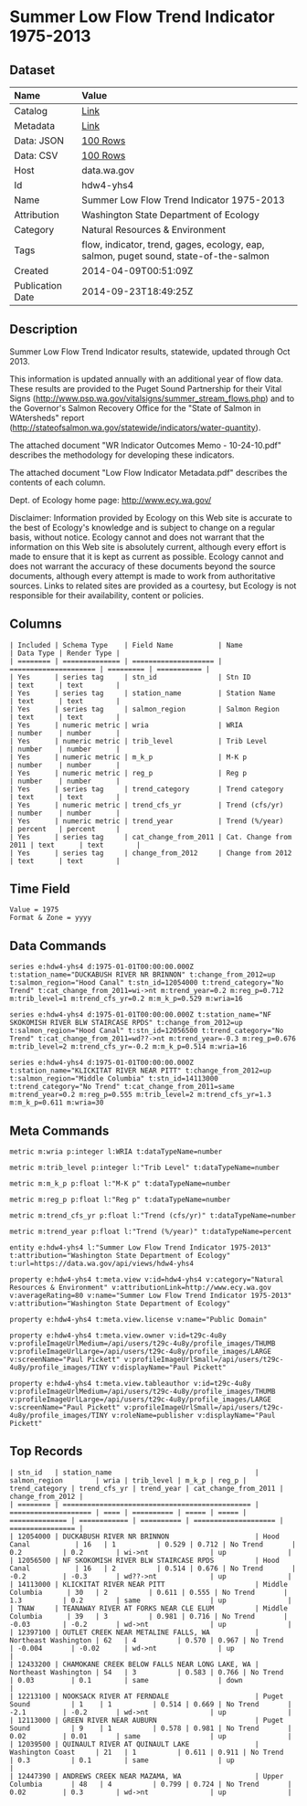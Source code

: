 # Summer Low Flow Trend Indicator 1975-2013

## Dataset

| Name | Value |
| :--- | :---- |
| Catalog | [Link](https://catalog.data.gov/dataset/summer-low-flow-trend-indicator-1975-2013-b0aa0) |
| Metadata | [Link](https://data.wa.gov/api/views/hdw4-yhs4) |
| Data: JSON | [100 Rows](https://data.wa.gov/api/views/hdw4-yhs4/rows.json?max_rows=100) |
| Data: CSV | [100 Rows](https://data.wa.gov/api/views/hdw4-yhs4/rows.csv?max_rows=100) |
| Host | data.wa.gov |
| Id | hdw4-yhs4 |
| Name | Summer Low Flow Trend Indicator 1975-2013 |
| Attribution | Washington State Department of Ecology |
| Category | Natural Resources & Environment |
| Tags | flow, indicator, trend, gages, ecology, eap, salmon, puget sound, state-of-the-salmon |
| Created | 2014-04-09T00:51:09Z |
| Publication Date | 2014-09-23T18:49:25Z |

## Description

Summer Low Flow Trend Indicator results, statewide, updated through Oct 2013. 

This information is updated annually with an additional year of flow data. These results are provided to the Puget Sound Partnership for their Vital Signs (http://www.psp.wa.gov/vitalsigns/summer_stream_flows.php) and to the Governor's Salmon Recovery Office for the "State of Salmon in WAtersheds" report (http://stateofsalmon.wa.gov/statewide/indicators/water-quantity). 

The attached document "WR Indicator Outcomes Memo - 10-24-10.pdf" describes the methodology for developing these indicators. 

The attached document "Low Flow Indicator Metadata.pdf" describes the contents of each column. 

Dept. of Ecology home page: http://www.ecy.wa.gov/ 

Disclaimer: 
Information provided by Ecology on this Web site is accurate to the best of Ecology's knowledge and is subject to change on a regular basis, without notice. Ecology cannot and does not warrant that the information on this Web site is absolutely current, although every effort is made to ensure that it is kept as current as possible. Ecology cannot and does not warrant the accuracy of these documents beyond the source documents, although every attempt is made to work from authoritative sources. Links to related sites are provided as a courtesy, but Ecology is not responsible for their availability, content or policies.

## Columns

```ls
| Included | Schema Type    | Field Name           | Name                  | Data Type | Render Type |
| ======== | ============== | ==================== | ===================== | ========= | =========== |
| Yes      | series tag     | stn_id               | Stn ID                | text      | text        |
| Yes      | series tag     | station_name         | Station Name          | text      | text        |
| Yes      | series tag     | salmon_region        | Salmon Region         | text      | text        |
| Yes      | numeric metric | wria                 | WRIA                  | number    | number      |
| Yes      | numeric metric | trib_level           | Trib Level            | number    | number      |
| Yes      | numeric metric | m_k_p                | M-K p                 | number    | number      |
| Yes      | numeric metric | reg_p                | Reg p                 | number    | number      |
| Yes      | series tag     | trend_category       | Trend category        | text      | text        |
| Yes      | numeric metric | trend_cfs_yr         | Trend (cfs/yr)        | number    | number      |
| Yes      | numeric metric | trend_year           | Trend (%/year)        | percent   | percent     |
| Yes      | series tag     | cat_change_from_2011 | Cat. Change from 2011 | text      | text        |
| Yes      | series tag     | change_from_2012     | Change from 2012      | text      | text        |
```

## Time Field

```ls
Value = 1975
Format & Zone = yyyy
```

## Data Commands

```ls
series e:hdw4-yhs4 d:1975-01-01T00:00:00.000Z t:station_name="DUCKABUSH RIVER NR BRINNON" t:change_from_2012=up t:salmon_region="Hood Canal" t:stn_id=12054000 t:trend_category="No Trend" t:cat_change_from_2011=wi->nt m:trend_year=0.2 m:reg_p=0.712 m:trib_level=1 m:trend_cfs_yr=0.2 m:m_k_p=0.529 m:wria=16

series e:hdw4-yhs4 d:1975-01-01T00:00:00.000Z t:station_name="NF SKOKOMISH RIVER BLW STAIRCASE RPDS" t:change_from_2012=up t:salmon_region="Hood Canal" t:stn_id=12056500 t:trend_category="No Trend" t:cat_change_from_2011=wd??->nt m:trend_year=-0.3 m:reg_p=0.676 m:trib_level=2 m:trend_cfs_yr=-0.2 m:m_k_p=0.514 m:wria=16

series e:hdw4-yhs4 d:1975-01-01T00:00:00.000Z t:station_name="KLICKITAT RIVER NEAR PITT" t:change_from_2012=up t:salmon_region="Middle Columbia" t:stn_id=14113000 t:trend_category="No Trend" t:cat_change_from_2011=same m:trend_year=0.2 m:reg_p=0.555 m:trib_level=2 m:trend_cfs_yr=1.3 m:m_k_p=0.611 m:wria=30
```

## Meta Commands

```ls
metric m:wria p:integer l:WRIA t:dataTypeName=number

metric m:trib_level p:integer l:"Trib Level" t:dataTypeName=number

metric m:m_k_p p:float l:"M-K p" t:dataTypeName=number

metric m:reg_p p:float l:"Reg p" t:dataTypeName=number

metric m:trend_cfs_yr p:float l:"Trend (cfs/yr)" t:dataTypeName=number

metric m:trend_year p:float l:"Trend (%/year)" t:dataTypeName=percent

entity e:hdw4-yhs4 l:"Summer Low Flow Trend Indicator 1975-2013" t:attribution="Washington State Department of Ecology" t:url=https://data.wa.gov/api/views/hdw4-yhs4

property e:hdw4-yhs4 t:meta.view v:id=hdw4-yhs4 v:category="Natural Resources & Environment" v:attributionLink=http://www.ecy.wa.gov v:averageRating=80 v:name="Summer Low Flow Trend Indicator 1975-2013" v:attribution="Washington State Department of Ecology"

property e:hdw4-yhs4 t:meta.view.license v:name="Public Domain"

property e:hdw4-yhs4 t:meta.view.owner v:id=t29c-4u8y v:profileImageUrlMedium=/api/users/t29c-4u8y/profile_images/THUMB v:profileImageUrlLarge=/api/users/t29c-4u8y/profile_images/LARGE v:screenName="Paul Pickett" v:profileImageUrlSmall=/api/users/t29c-4u8y/profile_images/TINY v:displayName="Paul Pickett"

property e:hdw4-yhs4 t:meta.view.tableauthor v:id=t29c-4u8y v:profileImageUrlMedium=/api/users/t29c-4u8y/profile_images/THUMB v:profileImageUrlLarge=/api/users/t29c-4u8y/profile_images/LARGE v:screenName="Paul Pickett" v:profileImageUrlSmall=/api/users/t29c-4u8y/profile_images/TINY v:roleName=publisher v:displayName="Paul Pickett"
```

## Top Records

```ls
| stn_id   | station_name                                   | salmon_region        | wria | trib_level | m_k_p | reg_p | trend_category | trend_cfs_yr | trend_year | cat_change_from_2011 | change_from_2012 | 
| ======== | ============================================== | ==================== | ==== | ========== | ===== | ===== | ============== | ============ | ========== | ==================== | ================ | 
| 12054000 | DUCKABUSH RIVER NR BRINNON                     | Hood Canal           | 16   | 1          | 0.529 | 0.712 | No Trend       | 0.2          | 0.2        | wi->nt               | up               | 
| 12056500 | NF SKOKOMISH RIVER BLW STAIRCASE RPDS          | Hood Canal           | 16   | 2          | 0.514 | 0.676 | No Trend       | -0.2         | -0.3       | wd??->nt             | up               | 
| 14113000 | KLICKITAT RIVER NEAR PITT                      | Middle Columbia      | 30   | 2          | 0.611 | 0.555 | No Trend       | 1.3          | 0.2        | same                 | up               | 
| TNAW     | TEANAWAY RIVER AT FORKS NEAR CLE ELUM          | Middle Columbia      | 39   | 3          | 0.981 | 0.716 | No Trend       | -0.03        | -0.2       | wd->nt               | up               | 
| 12397100 | OUTLET CREEK NEAR METALINE FALLS, WA           | Northeast Washington | 62   | 4          | 0.570 | 0.967 | No Trend       | -0.004       | -0.02      | wd->nt               | up               | 
| 12433200 | CHAMOKANE CREEK BELOW FALLS NEAR LONG LAKE, WA | Northeast Washington | 54   | 3          | 0.583 | 0.766 | No Trend       | 0.03         | 0.1        | same                 | down             | 
| 12213100 | NOOKSACK RIVER AT FERNDALE                     | Puget Sound          | 1    | 1          | 0.514 | 0.669 | No Trend       | -2.1         | -0.2       | wd->nt               | up               | 
| 12113000 | GREEN RIVER NEAR AUBURN                        | Puget Sound          | 9    | 1          | 0.578 | 0.981 | No Trend       | 0.02         | 0.01       | same                 | up               | 
| 12039500 | QUINAULT RIVER AT QUINAULT LAKE                | Washington Coast     | 21   | 1          | 0.611 | 0.911 | No Trend       | 0.3          | 0.1        | same                 | up               | 
| 12447390 | ANDREWS CREEK NEAR MAZAMA, WA                  | Upper Columbia       | 48   | 4          | 0.799 | 0.724 | No Trend       | 0.02         | 0.3        | wd->nt               | up               | 
```